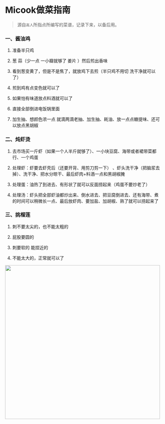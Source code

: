 # Micook做菜指南

> 源自`高人`所指点所编写的菜谱，记录下来，以备后用。

###  一、酱油鸡

1. 准备半只鸡

2. 葱 蒜（少一点 一小瓣就够了 姜片 ）然后煎出香味

3. 看到葱变黄了，但是不是焦了，就放鸡下去煎（半只鸡不用切 洗干净就可以了）

4. 煎到鸡有点变色就可以了

5. 如果怕有味道放点料酒就可以了

6. 直接全部倒进电饭锅里面

7. 加生抽、想颜色浓一点 就滴两滴老抽、加生抽、耗油、放一点点糖提味、还可以放点黑胡椒

### 二、炖虾烫

1. 去市场买一斤虾（如果一个人半斤就够了）、一小块豆腐、海带或者裙带菜都行、一个鸡蛋

2. 处理虾：虾要去虾壳后（还要开背、用剪刀剪一下） 、虾头洗干净（把脑浆去掉）、洗干净、把水分晾干、最后虾肉+料酒一点和黑胡椒腌

3. 处理蛋：油热了到进去、有形状了就可以反面捞起来（鸡蛋不要炒老了）

4. 处理汤：虾头把全部虾油都炒出来、倒水进去、把豆腐倒进去、还有海带、煮的时间可以稍微长一点、最后放虾肉、要加盐、加胡椒、熟了就可以捞起来了

### 三、挑榴莲

1. 刺不要太尖的，也不能太粗的

2. 屁股要圆的

3. 刺要软的 能捏近的

4. 不能太大的，正常就可以了

<img src="https://static-youdao-note.oss-cn-shenzhen.aliyuncs.com/images/202305101218919.webp?x-oss-process=style/webp" style="height:500px;width:100%" />

